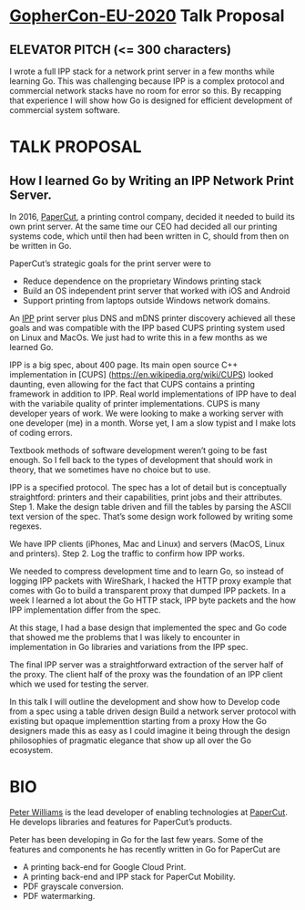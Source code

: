 [GopherCon-EU-2020](https://www.papercall.io/cfps/2742/submissions/new) Talk Proposal
=============================================================================

ELEVATOR PITCH (<= 300 characters)
--------------

I wrote a full IPP stack for a network print server in a few months while learning Go.
This was challenging because IPP is a complex protocol and commercial network stacks have no room for error so this.
By recapping that experience I will show how Go is designed for efficient development of commercial system software.


TALK PROPOSAL
=============

How I learned Go by Writing an IPP Network Print Server.
-------------------------------------------------------

In 2016, [PaperCut](https://www.papercut.com/), a printing control company, decided it needed to build its own print server. At the same time our CEO had decided all our printing systems code, which until then had been written in C, should from then on be written in Go.

PaperCut’s strategic goals for the print server were to
* Reduce dependence on the proprietary Windows printing stack
* Build an OS independent print server that worked with iOS and Android
* Support printing from laptops outside Windows network domains.

An [IPP](https://en.wikipedia.org/wiki/Internet_Printing_Protocol) print server plus DNS and mDNS printer discovery achieved all these goals and was compatible with the IPP based CUPS printing system used on Linux and MacOs. We just had
to write this in a few months as we learned Go.

IPP is a big spec, about 400 page. Its main open source C++ implementation in [CUPS] (https://en.wikipedia.org/wiki/CUPS) looked daunting, even allowing for the fact that CUPS contains a printing framework in addition to IPP. Real world implementations of IPP have to deal with the variabile quality of printer implementations. CUPS is many developer years of work. We were looking to make a working server with one developer (me) in a month. Worse yet, I am a slow typist and I make lots of coding errors.

Textbook methods of software development weren’t going to be fast enough. So I fell back to the types of development that should work in theory, that we sometimes have no choice but to use.

IPP is a specified protocol. The spec has a lot of detail but is conceptually straightford: printers and their capabilities, print jobs and their attributes. Step 1. Make the design table driven and fill the tables by parsing the ASCII text version of the spec. That’s some design work followed by writing some regexes.

We have IPP clients (iPhones, Mac and Linux) and servers (MacOS, Linux and printers). Step 2. Log the traffic to confirm how IPP works.

We needed to compress development time and to learn Go, so instead of logging IPP packets with WireShark, I hacked the HTTP proxy example that comes with Go to build a transparent proxy that dumped IPP packets. In a week I learned a lot about the Go HTTP stack, IPP byte packets and the how IPP implementation differ from the spec.

At this stage, I had a base design that implemented the spec and Go code that showed me the problems that I was likely to encounter in implementation in Go libraries and variations from the IPP spec.

The final IPP server was a straightforward extraction of the server half of the proxy. The client half of the proxy was the foundation of an IPP client which we used for testing the server.

In this talk I will outline the development and show how to
Develop code from a spec using a table driven design
Build a network server protocol with existing but opaque implementtion starting from a proxy
How the Go designers made this as easy as I could imagine it being through the design philosophies of pragmatic elegance that show up all over the Go ecosystem.



BIO
===
[Peter Williams](https://www.linkedin.com/in/peterwilliams97/) is the lead developer of enabling technologies at [PaperCut](https://www.papercut.com/). He develops libraries and features
for PaperCut’s products.

Peter has been developing in Go for the last few years. Some of the features and components he has
recently written in Go for PaperCut are

* A printing back-end for Google Cloud Print.
* A printing back-end and IPP stack for PaperCut Mobility.
* PDF grayscale conversion.
* PDF watermarking.

